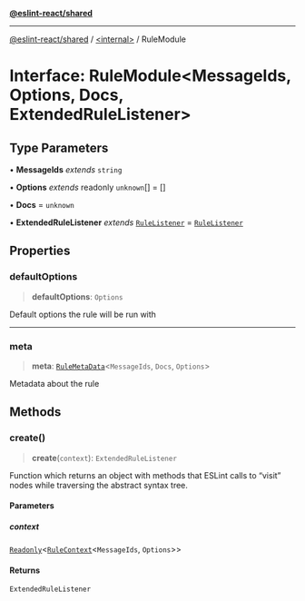 [**@eslint-react/shared**](../../README.md)

***

[@eslint-react/shared](../../README.md) / [\<internal\>](../README.md) / RuleModule

# Interface: RuleModule\<MessageIds, Options, Docs, ExtendedRuleListener\>

## Type Parameters

• **MessageIds** *extends* `string`

• **Options** *extends* readonly `unknown`[] = \[\]

• **Docs** = `unknown`

• **ExtendedRuleListener** *extends* [`RuleListener`](../type-aliases/RuleListener.md) = [`RuleListener`](../type-aliases/RuleListener.md)

## Properties

### defaultOptions

> **defaultOptions**: `Options`

Default options the rule will be run with

***

### meta

> **meta**: [`RuleMetaData`](RuleMetaData.md)\<`MessageIds`, `Docs`, `Options`\>

Metadata about the rule

## Methods

### create()

> **create**(`context`): `ExtendedRuleListener`

Function which returns an object with methods that ESLint calls to “visit”
nodes while traversing the abstract syntax tree.

#### Parameters

##### context

[`Readonly`](../type-aliases/Readonly.md)\<[`RuleContext`](RuleContext.md)\<`MessageIds`, `Options`\>\>

#### Returns

`ExtendedRuleListener`
